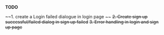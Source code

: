 **TODO**

~~1. create a Login failed dialogue in login page ~~
~~2. Create sign up successful/failed dialog in sign up failed~~
~~3. Error handling in login and sign up page~~
